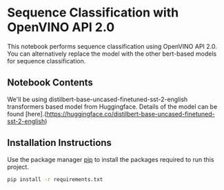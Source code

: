 # Sequence Classification with OpenVINO API 2.0
This notebook performs sequence classification using OpenVINO API 2.0. You can alternatively replace the model with the other bert-based models for sequence classification.
## Notebook Contents
We'll be using distilbert-base-uncased-finetuned-sst-2-english transformers based model from Huggingface. Details of the model can be found [here].(https://huggingface.co/distilbert-base-uncased-finetuned-sst-2-english)

## Installation Instructions

Use the package manager [pip](https://pip.pypa.io/en/stable/) to install the packages required to run this project.

```bash
pip install -r requirements.txt
```

